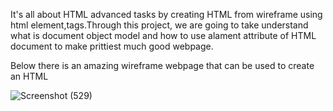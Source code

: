 It's all about HTML advanced tasks by creating HTML from wireframe using html element,tags.Through this project, we are going to take understand what is document object model and how to use alament attribute of HTML document to make prittiest much good webpage.

Below there is an amazing wireframe webpage that can be used to create an HTML 

![Screenshot (529)](https://github.com/Ruthuwamahoro/alu-web-development/assets/116666242/4a991c48-6df2-433b-9573-73945780c2bf)
